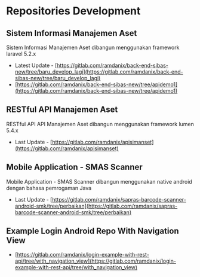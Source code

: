 # Repositories Development

## Sistem Informasi Manajemen Aset

Sistem Informasi Manajemen Aset dibangun menggunakan framework laravel 5.2.x
- Latest Update - [https://gitlab.com/ramdanix/back-end-sibas-new/tree/baru_develop_lagi](https://gitlab.com/ramdanix/back-end-sibas-new/tree/baru_develop_lagi)
- [https://gitlab.com/ramdanix/back-end-sibas-new/tree/apidemo1](https://gitlab.com/ramdanix/back-end-sibas-new/tree/apidemo1)

## RESTful API Manajemen Aset

RESTful API API Manajemen Aset dibangun menggunakan framework lumen 5.4.x
- Last Update - [https://gitlab.com/ramdanix/apisimanset](https://gitlab.com/ramdanix/apisimanset)

## Mobile Application - SMAS Scanner

Mobile Application - SMAS Scanner dibangun menggunakan native android dengan bahasa pemrogaman Java
- Last Update - [https://gitlab.com/ramdanix/sapras-barcode-scanner-android-smk/tree/perbaikan](https://gitlab.com/ramdanix/sapras-barcode-scanner-android-smk/tree/perbaikan)

## Example Login Android Repo With Navigation View

- [https://gitlab.com/ramdanix/login-example-with-rest-api/tree/with_navigation_view](https://gitlab.com/ramdanix/login-example-with-rest-api/tree/with_navigation_view)
